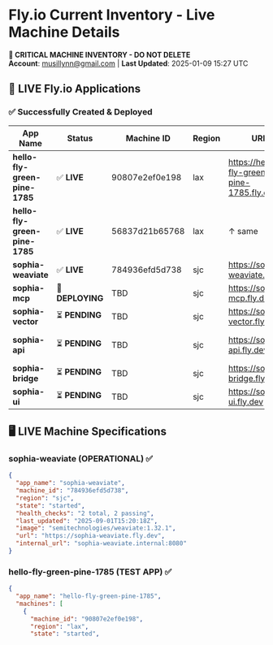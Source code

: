 
# Fly.io Current Inventory - Live Machine Details

**🚨 CRITICAL MACHINE INVENTORY - DO NOT DELETE**  
**Account**: musillynn@gmail.com | **Last Updated**: 2025-01-09 15:27 UTC

## 📱 **LIVE Fly.io Applications**

### **✅ Successfully Created & Deployed**

| App Name | Status | Machine ID | Region | URL | Purpose |
|----------|--------|------------|--------|-----|---------|
| **hello-fly-green-pine-1785** | ✅ **LIVE** | 90807e2ef0e198 | lax | https://hello-fly-green-pine-1785.fly.dev/ | Test validation |
| **hello-fly-green-pine-1785** | ✅ **LIVE** | 56837d21b65768 | lax | ↑ same | Test validation |
| **sophia-weaviate** | ✅ **LIVE** | 784936efd5d738 | sjc | https://sophia-weaviate.fly.dev | Vector Database |
| **sophia-mcp** | 🔄 **DEPLOYING** | TBD | sjc | https://sophia-mcp.fly.dev | Memory Management |
| **sophia-vector** | ⏳ **PENDING** | TBD | sjc | https://sophia-vector.fly.dev | 3-Tier Embeddings |
| **sophia-api** | ⏳ **PENDING** | TBD | sjc | https://sophia-api.fly.dev | Main Orchestrator 🔥 |
| **sophia-bridge** | ⏳ **PENDING** | TBD | sjc | https://sophia-bridge.fly.dev | UI Compatibility |
| **sophia-ui** | ⏳ **PENDING** | TBD | sjc | https://sophia-ui.fly.dev | Frontend Interface |

## 🖥️ **LIVE Machine Specifications**

### **sophia-weaviate (OPERATIONAL)** ✅
```json
{
  "app_name": "sophia-weaviate",
  "machine_id": "784936efd5d738", 
  "region": "sjc",
  "state": "started",
  "health_checks": "2 total, 2 passing",
  "last_updated": "2025-09-01T15:20:18Z",
  "image": "semitechnologies/weaviate:1.32.1",
  "url": "https://sophia-weaviate.fly.dev",
  "internal_url": "sophia-weaviate.internal:8080"
}
```

### **hello-fly-green-pine-1785 (TEST APP)** ✅
```json
{
  "app_name": "hello-fly-green-pine-1785",
  "machines": [
    {
      "machine_id": "90807e2ef0e198",
      "region": "lax", 
      "state": "started",
